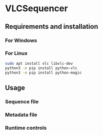 # VLCSequencer


## Requirements and installation

### For Windows

### For Linux

```bash
sudo apt install vlc libvlc-dev
python3 -m pip install python-vlc
python3 -m pip install python-magic
```

## Usage

### Sequence file

### Metadata file

### Runtime controls
